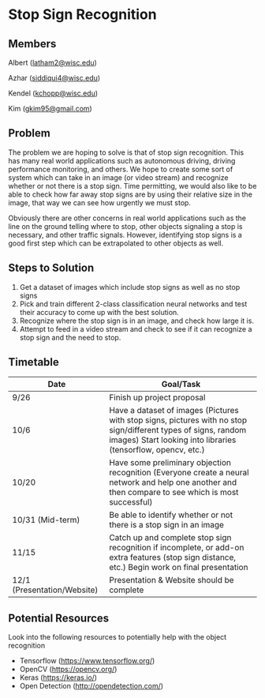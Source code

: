 # Stop Sign Recognition

## Members

Albert (latham2@wisc.edu)

Azhar (siddiqui4@wisc.edu)

Kendel (kchopp@wisc.edu)

Kim (gkim95@gmail.com)

## Problem
The problem we are hoping to solve is that of stop sign recognition. This has many real world applications such as autonomous driving, driving performance monitoring, and others. We hope to create some sort of system which can take in an image (or video stream) and recognize whether or not there is a stop sign. Time permitting, we would also like to be able to check how far away stop signs are by using their relative size in the image, that way we can see how urgently we must stop.

Obviously there are other concerns in real world applications such as the line on the ground telling where to stop, other objects signaling a stop is necessary, and other traffic signals. However, identifying stop signs is a good first step which can be extrapolated to other objects as well.

## Steps to Solution
1) Get a dataset of images which include stop signs as well as no stop signs
2) Pick and train different 2-class classification neural networks and test their accuracy to come up with the best solution.
3) Recognize where the stop sign is in an image, and check how large it is.
4) Attempt to feed in a video stream and check to see if it can recognize a stop sign and the need to stop.

## Timetable
| Date                        | Goal/Task                                                                                                                                                                       |
|-----------------------------|---------------------------------------------------------------------------------------------------------------------------------------------------------------------------------|
| 9/26                        | Finish up project proposal                                                                                                                                                      |
| 10/6                        | Have a dataset of images (Pictures with stop signs, pictures with no stop sign/different types of signs, random images) Start looking into libraries (tensorflow, opencv, etc.) |
| 10/20                       | Have some preliminary objection recognition (Everyone create a neural network and help one another and then compare to see which is most successful)                            |
| 10/31 (Mid-term)            | Be able to identify whether or not there is a stop sign in an image                                                                                                             |
| 11/15                       | Catch up and complete stop sign recognition if incomplete, or add-on extra features (stop sign distance, etc.) Begin work on final presentation                                 |
| 12/1 (Presentation/Website) | Presentation & Website should be complete                                                                                                                                       |

## Potential Resources
Look into the following resources to potentially help with the object recognition

- Tensorflow (https://www.tensorflow.org/)
- OpenCV (https://opencv.org/)
- Keras (https://keras.io/)
- Open Detection (http://opendetection.com/)
